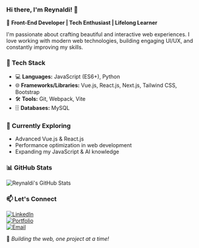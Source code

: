 ### Hi there, I'm Reynaldi! 👋

🚀 **Front-End Developer | Tech Enthusiast | Lifelong Learner**

I'm passionate about crafting beautiful and interactive web experiences. I love working with modern web technologies, building engaging UI/UX, and constantly improving my skills.

### 🔧 Tech Stack

- 💻 **Languages:** JavaScript (ES6+), Python
- 🌐 **Frameworks/Libraries:** Vue.js, React.js, Next.js, Tailwind CSS, Bootstrap
- 🛠 **Tools:** Git, Webpack, Vite
- 🗄 **Databases:** MySQL

### 🌱 Currently Exploring

- Advanced Vue.js & React.js
- Performance optimization in web development
- Expanding my JavaScript & AI knowledge

### 📊 GitHub Stats

![Reynaldi's GitHub Stats](https://github-readme-stats.vercel.app/api?username=reysiregar&show_icons=true&theme=radical)

### 📫 Let's Connect

[![LinkedIn](https://img.shields.io/badge/-LinkedIn-0077B5?style=flat&logo=linkedin&logoColor=white)](https://www.linkedin.com/in/reynaldi-siregar-490b8b261)  
[![Portfolio](https://img.shields.io/badge/-Portfolio-000?style=flat&logo=react&logoColor=white)](https://reysportfolio.vercel.app)  
[![Email](https://img.shields.io/badge/-Email-D14836?style=flat&logo=gmail&logoColor=white)](mailto:reynaldisiregar24@yahoo.com)

🚀 *Building the web, one project at a time!*
